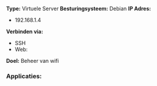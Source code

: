 **Type:** Virtuele Server
**Besturingsysteem:** Debian
**IP Adres:**
- 192.168.1.4

**Verbinden via:**
- SSH
- Web: 

**Doel:** Beheer van wifi

### Applicaties:

